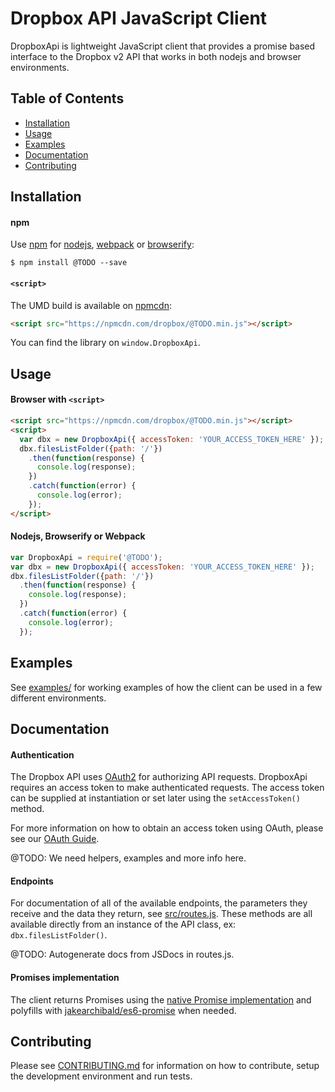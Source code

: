 # Dropbox API JavaScript Client

DropboxApi is lightweight JavaScript client that provides a promise based interface to the Dropbox v2 API that works in both nodejs and browser environments.

## Table of Contents

- [Installation](#installation)
- [Usage](#usage)
- [Examples](#examples)
- [Documentation](#documentation)
- [Contributing](#contributing)

## Installation

#### npm

Use [npm](https://www.npmjs.com/) for [nodejs](https://nodejs.org/en/), [webpack](https://github.com/webpack/webpack) or [browserify](http://browserify.org/):

```console
$ npm install @TODO --save
```

#### `<script>`

The UMD build is available on [npmcdn](https://npmcdn.com/):

```html
<script src="https://npmcdn.com/dropbox/@TODO.min.js"></script>
```

You can find the library on `window.DropboxApi`.

## Usage

#### Browser with `<script>`

```html
<script src="https://npmcdn.com/dropbox/@TODO.min.js"></script>
<script>
  var dbx = new DropboxApi({ accessToken: 'YOUR_ACCESS_TOKEN_HERE' });
  dbx.filesListFolder({path: '/'})
    .then(function(response) {
      console.log(response);
    })
    .catch(function(error) {
      console.log(error);
    });
</script>
```

#### Nodejs, Browserify or Webpack

```javascript
var DropboxApi = require('@TODO');
var dbx = new DropboxApi({ accessToken: 'YOUR_ACCESS_TOKEN_HERE' });
dbx.filesListFolder({path: '/'})
  .then(function(response) {
    console.log(response);
  })
  .catch(function(error) {
    console.log(error);
  });
```

## Examples

See [examples/](examples/) for working examples of how the client can be used in a few different environments.

## Documentation

#### Authentication

The Dropbox API uses [OAuth2](http://oauth.net/) for authorizing API requests. DropboxApi requires an access token to make authenticated requests. The access token can be supplied at instantiation or set later using the `setAccessToken()` method.

For more information on how to obtain an access token using OAuth, please see our [OAuth Guide](https://www.dropbox.com/developers/reference/oauth-guide).

@TODO: We need helpers, examples and more info here.

#### Endpoints

For documentation of all of the available endpoints, the parameters they receive and the data they return, see [src/routes.js](src/routes.js). These methods are all available directly from an instance of the API class, ex: `dbx.filesListFolder()`.

@TODO: Autogenerate docs from JSDocs in routes.js.

#### Promises implementation

The client returns Promises using the [native Promise implementation](https://developer.mozilla.org/en/docs/Web/JavaScript/Reference/Global_Objects/Promise) and polyfills with [jakearchibald/es6-promise](https://github.com/stefanpenner/es6-promise) when needed.

## Contributing

Please see [CONTRIBUTING.md](./CONTRIBUTING.md) for information on how to contribute, setup the development environment and run tests.
